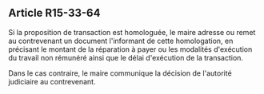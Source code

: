 Article R15-33-64
----
Si la proposition de transaction est homologuée, le maire adresse ou remet au
contrevenant un document l'informant de cette homologation, en précisant le
montant de la réparation à payer ou les modalités d'exécution du travail non
rémunéré ainsi que le délai d'exécution de la transaction.

Dans le cas contraire, le maire communique la décision de l'autorité judiciaire
au contrevenant.
